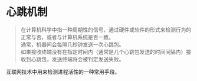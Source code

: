 # 心跳机制


> 在计算机科学中指一种周期性的信号，通过硬件或软件的形式来检测行为的正常与否，或者与计算机系统是否一致。  
> 通常，机器间会每隔几秒钟发送一次心跳包。  
> 如果接收终端没有在指定时间内（通常是几个心跳包发送的时间间隔内）接收到心跳包，发送终端将会被判定发送失败。


互联网技术中用来检测进程活性的一种常用手段。


